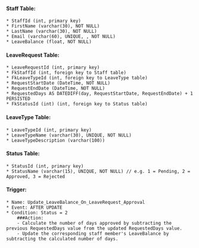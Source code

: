﻿
#### Staff Table:
	* StaffId (int, primary key)
	* FirstName (varchar(30), NOT NULL)
	* LastName (varchar(30), NOT NULL)
	* Email (varchar(60), UNIQUE, , NOT NULL)
	* LeaveBalance (float, NOT NULL)

#### LeaveRequest Table:
	* LeaveRequestId (int, primary key)
	* FkStaffId (int, foreign key to Staff table)
	* FkLeaveTypeId (int, foreign key to LeaveType table)
	* RequestStartDate (DateTime, NOT NULL)
	* RequestEndDate (DateTime, NOT NULL)
	* RequestedDays AS DATEDIFF(day, RequestStartDate, RequestEndDate) + 1 PERSISTED
	* FkStatusId (int) (int, foreign key to Status table)

#### LeaveType Table:
	* LeaveTypeId (int, primary key)
	* LeaveTypeName (varchar(30), UNIQUE, NOT NULL)
	* LeaveTypeDescription (varchar(100))

#### Status Table:
	* StatusId (int, primary key)
	* StatusName (varchar(15), UNIQUE, NOT NULL) // e.g. 1 = Pending, 2 = Approved, 3 = Rejected

#### Trigger:
	* Name: Update_LeaveBalance_On_LeaveRequest_Approval
	* Event: AFTER UPDATE
	* Condition: Status = 2
		###Action:
		- Calculate the number of days approved by subtracting the previous RequestedDays value from the updated RequestedDays value.
		- Update the corresponding staff member's LeaveBalance by subtracting the calculated number of days.
